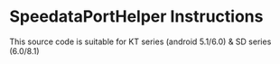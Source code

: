 # SpeedataPortHelper Instructions


This source code is suitable for KT series (android 5.1/6.0) & SD series (6.0/8.1)
